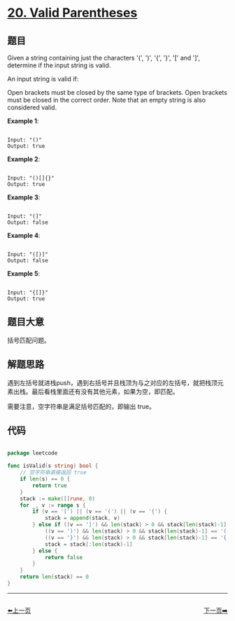 # [20. Valid Parentheses](https://leetcode.com/problems/valid-parentheses/description/)

## 题目

Given a string containing just the characters '(', ')', '{', '}', '[' and ']', determine if the input string is valid.

An input string is valid if:

Open brackets must be closed by the same type of brackets.
Open brackets must be closed in the correct order.
Note that an empty string is also considered valid.

**Example 1**:

```

Input: "()"
Output: true

```


**Example 2**:

```

Input: "()[]{}"
Output: true

```

**Example 3**:

```

Input: "(]"
Output: false

```

**Example 4**:

```

Input: "([)]"
Output: false

```

**Example 5**:

```

Input: "{[]}"
Output: true

```

## 题目大意

括号匹配问题。

## 解题思路

遇到左括号就进栈push，遇到右括号并且栈顶为与之对应的左括号，就把栈顶元素出栈。最后看栈里面还有没有其他元素，如果为空，即匹配。

需要注意，空字符串是满足括号匹配的，即输出 true。

## 代码

```go

package leetcode

func isValid(s string) bool {
	// 空字符串直接返回 true
	if len(s) == 0 {
		return true
	}
	stack := make([]rune, 0)
	for _, v := range s {
		if (v == '[') || (v == '(') || (v == '{') {
			stack = append(stack, v)
		} else if ((v == ']') && len(stack) > 0 && stack[len(stack)-1] == '[') ||
			((v == ')') && len(stack) > 0 && stack[len(stack)-1] == '(') ||
			((v == '}') && len(stack) > 0 && stack[len(stack)-1] == '{') {
			stack = stack[:len(stack)-1]
		} else {
			return false
		}
	}
	return len(stack) == 0
}


```

----------------------------------------------
<div style="display: flex;justify-content: space-between;align-items: center;">
<p><a href="https://books.halfrost.com/leetcode/ChapterFour/0019.Remove-Nth-Node-From-End-of-List/">⬅️上一页</a></p>
<p><a href="https://books.halfrost.com/leetcode/ChapterFour/0021.Merge-Two-Sorted-Lists/">下一页➡️</a></p>
</div>
